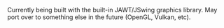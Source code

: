 Currently being built with the built-in JAWT/JSwing graphics library.
May port over to something else in the future (OpenGL, Vulkan, etc).
